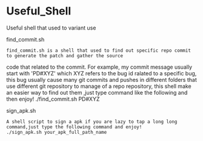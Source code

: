 # Useful_Shell
Useful shell that used to variant use

find_commit.sh
	
	find_commit.sh is a shell that used to find out specific repo commit to generate the patch and gather the source
code that related to the commit.
	For example, my commit message usually start with 'PD#XYZ' which XYZ refers to the bug id ralated to a specific 
bug, this bug usually cause many git commits and pushes in different folders that use different git repository to manage
of a repo repository, this shell make an easier way to find out them ,just type command like the following and then enjoy!
     ./find_commit.sh PD#XYZ
		 
sign_apk.sh
  
	A shell script to sign a apk if you are lazy to tap a long long command,just type the following command and enjoy!
	./sign_apk.sh your_apk_full_path_name
     

